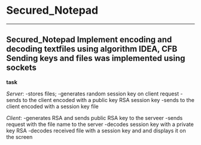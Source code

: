 # Secured_Notepad

-----------------
Secured_Notepad
Implement encoding and decoding textfiles using algorithm IDEA, CFB
Sending keys and files was implemented using sockets
-----------------
**task**

*Server*:
-stores files;
-generates random session key on client request
-sends to the client encoded with a public key RSA session key
-sends to the client encoded with a session key file

*Client*:
-generates RSA and sends public RSA key to the serveer
-sends request with  the file name to the server
-decodes session key with a private key RSA
-decodes received file with a session key and and displays it on the screen
